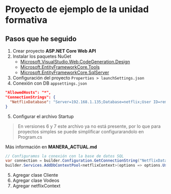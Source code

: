 # Proyecto de ejemplo de la unidad formativa
## Pasos que he seguido
1. Crear proyecto **ASP.NET Core Web API**
2. Instalar los paquetes NuGet
    - [Microsoft.VisualStudio.Web.CodeGeneration.Design](https://www.nuget.org/packages/Microsoft.VisualStudio.Web.CodeGeneration.Design/6.0.16)
    - [Microsoft.EntityFrameworkCore.Tools](https://www.nuget.org/packages/Microsoft.EntityFrameworkCore.Tools/7.0.10)
    - [Microsoft.EntityFrameworkCore.SqlServer](https://www.nuget.org/packages/Microsoft.EntityFrameworkCore.SqlServer/7.0.10)
3. Configuración del proyecto `Properties > launchSettings.json`
4. Conexión con DB `appsettings.json`
```json
"AllowedHosts": "*",
"ConnectionStrings": {
  "NetflixDatabase": "Server=192.168.1.135;Database=netflix;User ID=remote;Password=remote"
}
```
5. Configurar el archivo Startup
> En versiones 6 y 7 este archivo ya no está presente, por lo que para proyectos simples se puede simplificar configurarandolo en Program.cs

Más información en **MANERA_ACTUAL.md**
```csharp
// Configuramos la conexión con la base de datos SQL
var connection = builder.Configuration.GetConnectionString("NetflixDatabase");
builder.Services.AddDbContextPool<netflixContext>(options => options.UseSqlServer(connection));
```
5. Agregar clase Cliente
6. Agregar clase Vodeos
7. Agregar netflixContext

